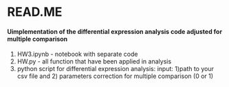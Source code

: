 # READ.ME

#### Uimplementation of the differential expression analysis code adjusted for multiple comparison
1. HW3.ipynb - notebook with separate code 
2. HW.py - all function that have been applied in analysis 
3. python script for differential expression analysis: input:  1)path to your csv file and 2) parameters correction for multiple comparison (0 or 1)
